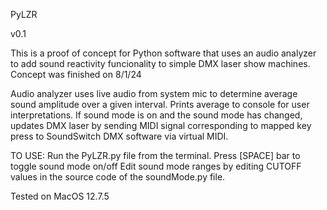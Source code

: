 PyLZR 

v0.1

This is a proof of concept for Python software that uses an audio analyzer to add sound reactivity funcionality to simple DMX laser show machines. Concept was
finished on 8/1/24

Audio analyzer uses live audio from system mic to determine average sound amplitude over a given interval. Prints average to console for user interpretations.
If sound mode is on and the sound mode has changed, updates DMX laser by sending MIDI signal corresponding to mapped key press to SoundSwitch DMX software 
via virtual MIDI.

TO USE:
Run the PyLZR.py file from the terminal.
Press [SPACE] bar to toggle sound mode on/off
Edit sound mode ranges by editing CUTOFF values in the source code of the soundMode.py file.

Tested on MacOS 12.7.5




